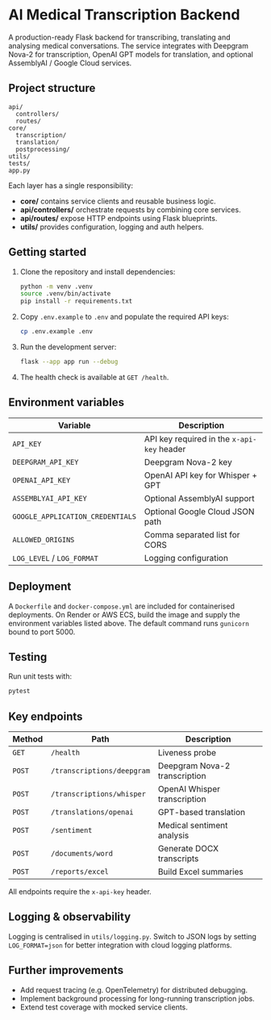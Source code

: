 # AI Medical Transcription Backend

A production-ready Flask backend for transcribing, translating and analysing
medical conversations. The service integrates with Deepgram Nova-2 for
transcription, OpenAI GPT models for translation, and optional AssemblyAI /
Google Cloud services.

## Project structure

```
api/
  controllers/
  routes/
core/
  transcription/
  translation/
  postprocessing/
utils/
tests/
app.py
```

Each layer has a single responsibility:

- **core/** contains service clients and reusable business logic.
- **api/controllers/** orchestrate requests by combining core services.
- **api/routes/** expose HTTP endpoints using Flask blueprints.
- **utils/** provides configuration, logging and auth helpers.

## Getting started

1. Clone the repository and install dependencies:

   ```bash
   python -m venv .venv
   source .venv/bin/activate
   pip install -r requirements.txt
   ```

2. Copy `.env.example` to `.env` and populate the required API keys:

   ```bash
   cp .env.example .env
   ```

3. Run the development server:

   ```bash
   flask --app app run --debug
   ```

4. The health check is available at `GET /health`.

## Environment variables

| Variable | Description |
| --- | --- |
| `API_KEY` | API key required in the `x-api-key` header |
| `DEEPGRAM_API_KEY` | Deepgram Nova-2 key |
| `OPENAI_API_KEY` | OpenAI API key for Whisper + GPT |
| `ASSEMBLYAI_API_KEY` | Optional AssemblyAI support |
| `GOOGLE_APPLICATION_CREDENTIALS` | Optional Google Cloud JSON path |
| `ALLOWED_ORIGINS` | Comma separated list for CORS |
| `LOG_LEVEL` / `LOG_FORMAT` | Logging configuration |

## Deployment

A `Dockerfile` and `docker-compose.yml` are included for containerised
deployments. On Render or AWS ECS, build the image and supply the environment
variables listed above. The default command runs `gunicorn` bound to port 5000.

## Testing

Run unit tests with:

```bash
pytest
```

## Key endpoints

| Method | Path | Description |
| --- | --- | --- |
| `GET` | `/health` | Liveness probe |
| `POST` | `/transcriptions/deepgram` | Deepgram Nova-2 transcription |
| `POST` | `/transcriptions/whisper` | OpenAI Whisper transcription |
| `POST` | `/translations/openai` | GPT-based translation |
| `POST` | `/sentiment` | Medical sentiment analysis |
| `POST` | `/documents/word` | Generate DOCX transcripts |
| `POST` | `/reports/excel` | Build Excel summaries |

All endpoints require the `x-api-key` header.

## Logging & observability

Logging is centralised in `utils/logging.py`. Switch to JSON logs by setting
`LOG_FORMAT=json` for better integration with cloud logging platforms.

## Further improvements

- Add request tracing (e.g. OpenTelemetry) for distributed debugging.
- Implement background processing for long-running transcription jobs.
- Extend test coverage with mocked service clients.
